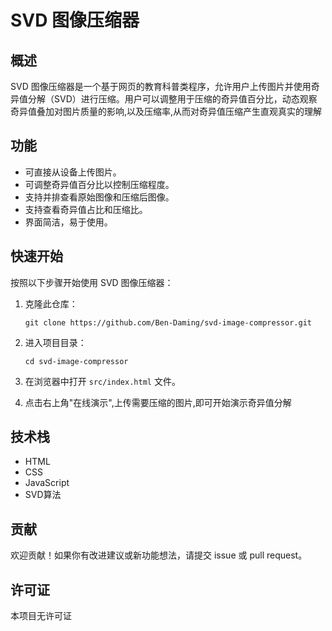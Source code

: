 # SVD 图像压缩器

## 概述

SVD 图像压缩器是一个基于网页的教育科普类程序，允许用户上传图片并使用奇异值分解（SVD）进行压缩。用户可以调整用于压缩的奇异值百分比，动态观察奇异值叠加对图片质量的影响,以及压缩率,从而对奇异值压缩产生直观真实的理解

## 功能

- 可直接从设备上传图片。
- 可调整奇异值百分比以控制压缩程度。
- 支持并排查看原始图像和压缩后图像。
- 支持查看奇异值占比和压缩比。
- 界面简洁，易于使用。

## 快速开始

按照以下步骤开始使用 SVD 图像压缩器：

1. 克隆此仓库：
   ```
   git clone https://github.com/Ben-Daming/svd-image-compressor.git
   ```

2. 进入项目目录：
   ```
   cd svd-image-compressor
   ```

3. 在浏览器中打开 `src/index.html` 文件。

4. 点击右上角"在线演示",上传需要压缩的图片,即可开始演示奇异值分解

## 技术栈

- HTML
- CSS
- JavaScript
- SVD算法

## 贡献

欢迎贡献！如果你有改进建议或新功能想法，请提交 issue 或 pull request。

## 许可证

本项目无许可证
